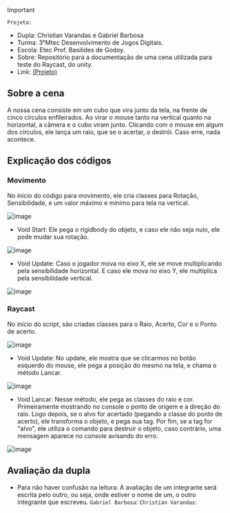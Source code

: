 
>[!Important]
 > `Projeto:`
>- Dupla: Christian Varandas e Gabriel Barbosa
>- Turma: 3°Mtec Desenvolvimento de Jogos Digitais.
>- Escola: Etec Prof. Basilides de Godoy.
>- Sobre: Repositório para a documentação de uma cena utilizada para teste do Raycast, do unity.
>- Link: [(Projeto)](https://drive.google.com/drive/folders/1EityF9Wh-_7QN-PcnipeE2_DY5GMhS5X?usp=drive_link)

## Sobre a cena

A nossa cena consiste em um cubo que vira junto da tela, na frente de cinco círculos enfileirados. Ao virar o mouse tanto na vertical quanto na horizontal, a câmera e o cubo viram junto. Clicando com o mouse em algum dos círculos, ele lança um raio, que se o acertar, o destrói. Caso erre, nada acontece.

## Explicação dos códigos

### Movimento

No início do código para movimento, ele cria classes para Rotação, Sensibilidade, e um valor máximo e mínimo para tela na vertical.

![image](https://github.com/user-attachments/assets/1e196407-0398-484b-8b6e-665a0a69881a)

- Void Start: Ele pega o rigidbody do objeto, e caso ele não seja nulo, ele pode mudar sua rotação.

![image](https://github.com/user-attachments/assets/05337117-2c98-4b00-8083-812219bcea78)

- Void Update: Caso o jogador mova no eixo X, ele se move multiplicando pela sensibilidade horizontal. E caso ele mova no eixo Y, ele multiplica pela sensibilidade vertical.

![image](https://github.com/user-attachments/assets/7681949b-fc3e-4c86-b9d7-26156f7c62dc)

### Raycast

No início do script, são criadas classes para o Raio, Acerto, Cor e o Ponto de acerto.

![image](https://github.com/user-attachments/assets/936859bf-44d1-4d72-bfe1-e2788c5df16e)

- Void Update: No update, ele mostra que se clicarmos no botão esquerdo do mouse, ele pega a posição do mesmo na tela, e chama o método Lancar.

![image](https://github.com/user-attachments/assets/57755112-12b7-4137-861e-32d4d74ac89d)

- Void Lancar: Nesse método, ele pega as classes do raio e cor. Primeiramente mostrando no console o ponto de origem e a direção do raio. Logo depois, se o alvo for acertado (pegando a classe do ponto de acerto), ele transforma o objeto, e pega sua tag. Por fim, se a tag for "alvo", ele utiliza o comando para destruir o objeto, caso contrário, uma mensagem aparece no console avisando do erro.

![image](https://github.com/user-attachments/assets/f63a8d74-a7c9-4b3b-854c-5fe178e3909d)

## Avaliação da dupla

- Para não haver confusão na leitura: A avaliação de um integrante será escrita pelo outro, ou seja, onde estiver o nome de um, o outro integrante que escreveu.
`Gabriel Barbosa`:
`Christian Varandas`:
